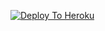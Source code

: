 [![Deploy To Heroku](https://www.herokucdn.com/deploy/button.svg)](https://heroku.com/deploy?template=https://github.com/MBREDOIL/ad
)


                     
